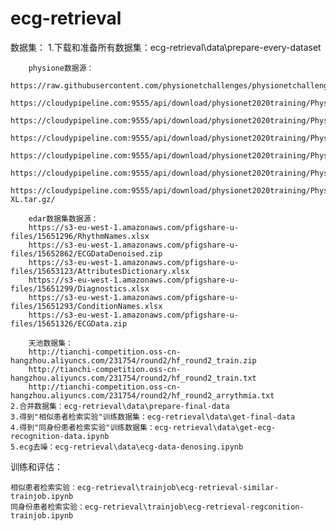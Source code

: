 ﻿# ecg-retrieval

数据集：
	1.下载和准备所有数据集：ecg-retrieval\data\prepare-every-dataset
	
		physione数据源：
		https://raw.githubusercontent.com/physionetchallenges/physionetchallenges.github.io/master/2020/Dx_map.csv
		https://cloudypipeline.com:9555/api/download/physionet2020training/PhysioNetChallenge2020_Training_CPSC.tar.gz/
		https://cloudypipeline.com:9555/api/download/physionet2020training/PhysioNetChallenge2020_Training_PTB.tar.gz/
		https://cloudypipeline.com:9555/api/download/physionet2020training/PhysioNetChallenge2020_Training_E.tar.gz/
		https://cloudypipeline.com:9555/api/download/physionet2020training/PhysioNetChallenge2020_Training_StPetersburg.tar.gz/
		https://cloudypipeline.com:9555/api/download/physionet2020training/PhysioNetChallenge2020_Training_2.tar.gz/
		https://cloudypipeline.com:9555/api/download/physionet2020training/PhysioNetChallenge2020_PTB-XL.tar.gz/

		edar数据集数据源：
		https://s3-eu-west-1.amazonaws.com/pfigshare-u-files/15651296/RhythmNames.xlsx
		https://s3-eu-west-1.amazonaws.com/pfigshare-u-files/15652862/ECGDataDenoised.zip
		https://s3-eu-west-1.amazonaws.com/pfigshare-u-files/15653123/AttributesDictionary.xlsx
		https://s3-eu-west-1.amazonaws.com/pfigshare-u-files/15651299/Diagnostics.xlsx
		https://s3-eu-west-1.amazonaws.com/pfigshare-u-files/15651293/ConditionNames.xlsx
		https://s3-eu-west-1.amazonaws.com/pfigshare-u-files/15651326/ECGData.zip

		天池数据集：
		http://tianchi-competition.oss-cn-hangzhou.aliyuncs.com/231754/round2/hf_round2_train.zip
		http://tianchi-competition.oss-cn-hangzhou.aliyuncs.com/231754/round2/hf_round2_train.txt
		http://tianchi-competition.oss-cn-hangzhou.aliyuncs.com/231754/round2/hf_round2_arrythmia.txt
	2.合并数据集：ecg-retrieval\data\prepare-final-data
	3.得到"相似患者检索实验"训练数据集：ecg-retrieval\data\get-final-data
	4.得到"同身份患者检索实验"训练数据集：ecg-retrieval\data\get-ecg-recognition-data.ipynb
	5.ecg去噪：ecg-retrieval\data\ecg-data-denosing.ipynb
训练和评估：

	相似患者检索实验：ecg-retrieval\trainjob\ecg-retrieval-similar-trainjob.ipynb
	同身份患者检索实验：ecg-retrieval\trainjob\ecg-retrieval-regconition-trainjob.ipynb
